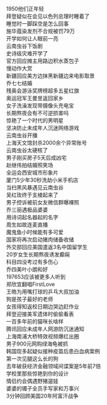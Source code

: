 1950他们正年轻  
拜登疑似在会见以色列总理时睡着了  
睡觉时一脚踩空是怎么回事  
施华蔻染发剂不合规被罚79万  
开学如何让人眼前一亮  
云南虫谷下饭剧  
史诗级灾难开学了  
官方回应摊主用路边积水蒸包子  
慢动作大赏  
新疆回应美方边抹黑新疆边来电影取景  
乔七七结婚  
残奥会游泳奖牌榜超多五星红旗  
奥运冠军王曼昱返回家乡  
女子洗澡发现带摄像头充电宝  
长期熬夜会有不可逆损害吗  
惊艳了一个时代的男明星  
坚决防止未成年人沉迷网络游戏  
云南虫谷开播  
上海天文馆封杀2000余个异常账号  
云南虫谷太硬核了  
男子刚买房子5天后成凶宅  
赵继伟拍结婚照笑场  
全运会西安城市形象片  
厦门5少年30秒洗劫小米手机店  
当扫黑风暴遇见云南虫谷  
吴红玫终于支棱起来了  
男子控诉被前女友微信群曝裸照  
乔三丽遇极品婆婆  
用诗词起名器起的名字  
周生如故连麦直播  
魔鬼鱼小时候能有多可爱  
国家将再次启动猪肉储备收储  
外交部回应美国遣返3名中国留学生  
20岁女生长期熬夜诱发癫痫  
科目四没考过有多伤心  
乔四美叶小朗和好  
197653应该被更多人听到  
郑欣宜翻唱FirstLove  
王皓为用嘴打球的乒乓大叔加油  
狗是孩子最好的老师  
女孩得知返校日期边哭边赶作业  
拜登迎接美军遗体时偷偷看表  
一百多年前的猫咪长啥样  
腾讯回应未成年人网游防沉迷通知  
上海南浦大桥特效视频爆红出圈  
男子900元网购绿海龟被抓  
韩国现多起疑似接种疫苗后患白血病案例  
第一次见腿这么长的狗  
去年破获经济金融领域间谍案是5年前7倍  
学校里那些惊艳到你的设计  
情侣约会偶遇野猪遛娃  
婆婆的镯子全员手写家和万事兴  
3分钟回顾美国20年阿富汗战争  
